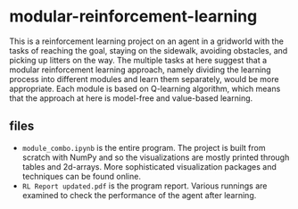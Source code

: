 # modular-reinforcement-learning
This is a reinforcement learning project on an agent in a gridworld with the tasks of reaching the goal, staying on the sidewalk, avoiding obstacles, and picking up litters on the way. The multiple tasks at here suggest that a modular reinforcement learning approach, namely dividing the learning process into different modules and learn them separately, would be more appropriate. Each module is based on Q-learning algorithm, which means that the approach at here is model-free and value-based learning.
## files
- `module_combo.ipynb` is the entire program. The project is built from scratch with NumPy and so the visualizations are mostly printed through tables and 2d-arrays. More sophisticated visualization packages and techniques can be found online.
- `RL Report updated.pdf` is the program report. Various runnings are examined to check the performance of the agent after learning.

